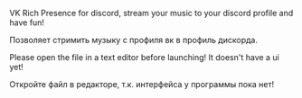 VK Rich Presence for discord, stream your music to your discord profile and have fun!

Позволяет стримить музыку с профиля вк в профиль дискорда.



Please open the file in a text editor before launching! It doesn't have a ui yet!

Откройте файл в редакторе, т.к. интерфейса у программы пока нет!

